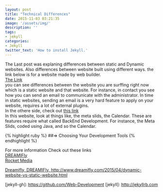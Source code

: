 ```yaml
---
layout: post
title: "Technical Differences"
date: 2015-11-03 03:21:35
image: '/assets/img/'
description: ''
tags:
- jekyll
categories:
- Jekyll 
twitter_text: 'How to install Jekyll.'
---
```

The Last post was explaning differences between static and Dynamic websites. Also differences between website built using different ways. the link below is for a website made by web builder.  
<a href="http://khaledarnaout.wix.com/curriculum-vitae-r">The Link</a>  
you can see differences between the website you are surffing right now which is a static website and that website. For instance, in contact you see how you can send an email to communicate with the administrator. In time in static websites, sending an email is a very hard feature to apply on your website, requires a lot of external plugins.  
In the othere side, check out <a href="http://khaledarnaout.info/">this link</a>  
In this website, look at things like, the meta slids, the Calendar. These are features require what called BackEnd Development. For instance, the Meta Slids, coded using Java, and so the Calendar.



{% highlight ruby %}
##=> Choosing Your Development Tools
{% endhighlight %}




For more information Check out these links  
<a href="http://www.dreamifly.com/2015/04/dynamic-website-vs-static-website.html">DREAMIFly</a>  
<a href="https://rocketmedia.com/blog/static-vs-dynamic-websites">Rocket Media</a>  
  
<a href="http://www.dreamifly.com/2015/04/dynamic-website-vs-static-website.html"><p style="font-size=6">Dreamifly, DREAMIFly, http://www.dreamifly.com/2015/04/dynamic-website-vs-static-website.html</p></a>
[jekyll-gh]: https://github.com/Web-Development
[jekyll]:    http://jekyllrb.com